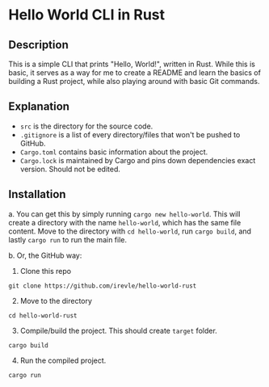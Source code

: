 # Hello World CLI in Rust
## Description
This is a simple CLI that prints "Hello, World!", written in Rust. While this is basic, it serves as a way for me to create a README and learn the basics of building a Rust project, while also playing around with basic Git commands.

## Explanation
- `src` is the directory for the source code.
- `.gitignore` is a list of every directory/files that won't be pushed to GitHub.
- `Cargo.toml` contains basic information about the project.
- `Cargo.lock` is maintained by Cargo and pins down dependencies exact version. Should not be edited.

## Installation
a. You can get this by simply running `cargo new hello-world`. This will create a directory with the name `hello-world`, which has the same file content. Move to the directory with `cd hello-world`, run `cargo build`, and lastly `cargo run` to run the main file.

b. Or, the GitHub way:
1. Clone this repo
```
git clone https://github.com/irevle/hello-world-rust
```
2. Move to the directory
```
cd hello-world-rust
```
3. Compile/build the project. This should create `target` folder.
```
cargo build
```
4. Run the compiled project.
```
cargo run
```
